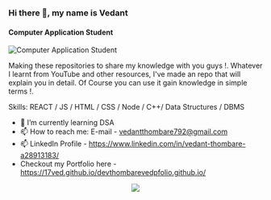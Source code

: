 ### Hi there 👋, my name is Vedant
#### Computer Application Student
![Computer Application Student](https://media.licdn.com/dms/image/C5616AQHOVtMvgYAMqg/profile-displaybackgroundimage-shrink_350_1400/0/1662219121334?e=1687392000&v=beta&t=g-pV2yLzks2fA2qbGVu4kal8WEntEKyBtM4vzHTVsnY)

Making these repositories to share my knowledge with you guys !. 
Whatever I learnt from YouTube and other resources, I've made an repo that will explain you in detail. Of Course you can use it gain knowledge in simple terms !.

Skills: REACT / JS / HTML / CSS / Node / C++/ Data Structures / DBMS

- 🌱 I’m currently learning DSA 
- 📫 How to reach me: E-mail - vedantthombare792@gmail.com 
- 📫 LinkedIn Profile -  https://www.linkedin.com/in/vedant-thombare-a28913183/
- Checkout my Portfolio here - https://17ved.github.io/devthombarevedpfolio.github.io/
 


<p align="center">
  <a href="https://skillicons.dev">
    <img src="https://skillicons.dev/icons?i=html,css,js,react,nodejs,cpp,mysql,git,github,linux,vscode"/>
  </a>
</p>



